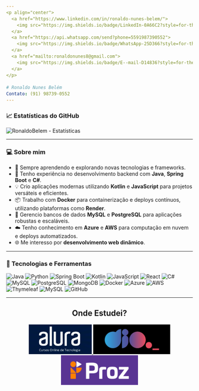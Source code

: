 ```yaml
---
<p align="center">
  <a href="https://www.linkedin.com/in/ronaldo-nunes-belem/">
    <img src="https://img.shields.io/badge/LinkedIn-0A66C2?style=for-the-badge&logo=linkedin&logoColor=white" alt="LinkedIn">
  </a>
  <a href="https://api.whatsapp.com/send?phone=5591987390552">
    <img src="https://img.shields.io/badge/WhatsApp-25D366?style=for-the-badge&logo=whatsapp&logoColor=white" alt="WhatsApp">
  </a>
  <a href="mailto:ronaldonunes8@gmail.com">
    <img src="https://img.shields.io/badge/E--mail-D14836?style=for-the-badge&logo=gmail&logoColor=white" alt="E-mail">
  </a>
</p>

# Ronaldo Nunes Belém
Contato: (91) 98739-0552
---
```


### 📈 Estatísticas do GitHub
![RonaldoBelem - Estatísticas](https://github-readme-stats.vercel.app/api?username=RonaldoBelem&show_icons=true&theme=dark&hide=stars)

---

### 💻 Sobre mim
- 🌱 Sempre aprendendo e explorando novas tecnologias e frameworks.  
- 🎯 Tenho experiência no desenvolvimento backend com **Java**, **Spring Boot** e **C#**.  
- 💡 Crio aplicações modernas utilizando **Kotlin** e **JavaScript** para projetos versáteis e eficientes.  
- 📦 Trabalho com **Docker** para containerização e deploys contínuos, utilizando plataformas como **Render**.  
- 💾 Gerencio bancos de dados **MySQL** e **PostgreSQL** para aplicações robustas e escaláveis.  
- ☁️ Tenho conhecimento em **Azure** e **AWS** para computação em nuvem e deploys automatizados.  
- 🌐 Me interesso por **desenvolvimento web dinâmico**.

---

### 🚀 Tecnologias e Ferramentas
![Java](https://img.shields.io/badge/Java-ED8B00?style=for-the-badge&logo=java&logoColor=white)
![Python](https://img.shields.io/badge/Python-3776AB?style=for-the-badge&logo=python&logoColor=white)
![Spring Boot](https://img.shields.io/badge/Spring_Boot-6DB33F?style=for-the-badge&logo=spring&logoColor=white)
![Kotlin](https://img.shields.io/badge/Kotlin-0095D5?style=for-the-badge&logo=kotlin&logoColor=white)
![JavaScript](https://img.shields.io/badge/JavaScript-F7DF1E?style=for-the-badge&logo=javascript&logoColor=black)
![React](https://img.shields.io/badge/React-61DAFB?style=for-the-badge&logo=react&logoColor=black)
![C#](https://img.shields.io/badge/C%23-239120?style=for-the-badge&logo=csharp&logoColor=white)
![MySQL](https://img.shields.io/badge/MySQL-4479A1?style=for-the-badge&logo=mysql&logoColor=white)
![PostgreSQL](https://img.shields.io/badge/PostgreSQL-336791?style=for-the-badge&logo=postgresql&logoColor=white)
![MongoDB](https://img.shields.io/badge/MongoDB-47A248?style=for-the-badge&logo=mongodb&logoColor=white)
![Docker](https://img.shields.io/badge/Docker-2496ED?style=for-the-badge&logo=docker&logoColor=white)
![Azure](https://img.shields.io/badge/Azure-0078D4?style=for-the-badge&logo=microsoft-azure&logoColor=white)
![AWS](https://img.shields.io/badge/AWS-FF9900?style=for-the-badge&logo=amazon-aws&logoColor=white)
![Thymeleaf](https://img.shields.io/badge/Thymeleaf-005F0F?style=for-the-badge&logo=thymeleaf&logoColor=white)
![MySQL](https://img.shields.io/badge/MySQL-4479A1?style=for-the-badge&logo=mysql&logoColor=white)
![GitHub](https://img.shields.io/badge/GitHub-181717?style=for-the-badge&logo=github&logoColor=white)

---

<section align="center">
  <h1>Onde Estudei?</h1>
  <a href="https://cursos.alura.com.br/emprega-one/profile/ronaldonunesbelem">
    <img style="height: 80px;" src="logo-alura.png" alt="Logo da Alura">
  </a>
  <a href="https://www.dio.me/users/ronaldonunes8">
    <img style="height: 80px;" src="logo-dio.png" alt="Logo da DIO">
  </a>
  <a href="#">
    <img style="height: 80px;" src="logo-proz.png" alt="Logo da Proz">
  </a>
</section>
